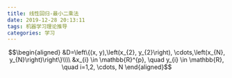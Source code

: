 ```yaml
---
title: 线性回归-最小二乘法
date: 2019-12-28 20:13:11
tags: 机器学习理论推导
categories: 学习
---
```

$$\begin{aligned}
&D=\left\{(x, y),\left(x_{2}, y_{2}\right), \cdots,\left(x_{N}, y_{N}\right)\right\}\\\\
&x_{i} \in \mathbb{R}^{p}, \quad y_{i} \in \mathbb{R}, \quad i=1,2, \cdots, N
\end{aligned}$$



